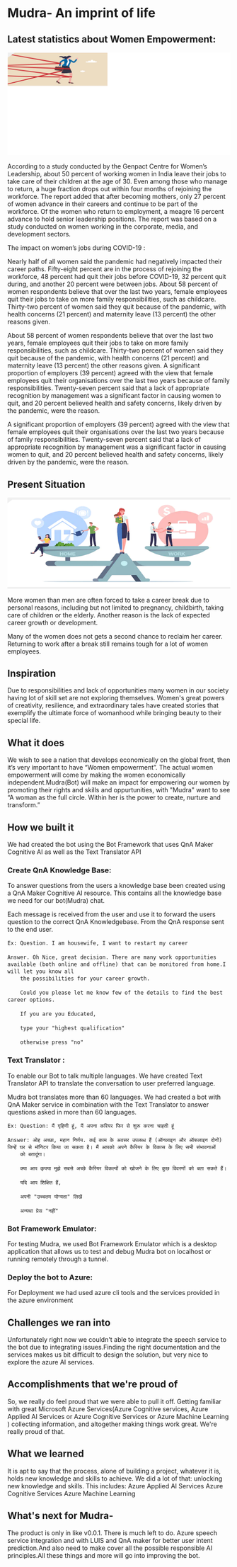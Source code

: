 
# Mudra- An imprint of life

## Latest statistics about Women Empowerment:

![alt text](./images/mudra4.png)

According to a study conducted by the Genpact Centre for Women’s Leadership, about 50 percent of working women in India leave their jobs to take care of their children at the age of 30. Even among those who manage to return, a huge fraction drops out within four months of rejoining the workforce.  The report added that after becoming mothers, only 27 percent of women advance in their careers and continue to be part of the workforce. Of the women who return to employment, a meagre 16 percent advance to hold senior leadership positions. The report was based on a study conducted on women working in the corporate, media, and development sectors.

The impact on women’s jobs during COVID-19 :

Nearly half of all women said the pandemic had negatively impacted their career paths. Fifty-eight percent are in the process of rejoining the workforce, 48 percent had quit their jobs before COVID-19, 32 percent quit during, and another 20 percent were between jobs.  About 58 percent of women respondents believe that over the last two years, female employees quit their jobs to take on more family responsibilities, such as childcare. Thirty-two percent of women said they quit because of the pandemic, with health concerns (21 percent) and maternity leave (13 percent) the other reasons given.

About 58 percent of women respondents believe that over the last two years, female employees quit their jobs to take on more family responsibilities, such as childcare. Thirty-two percent of women said they quit because of the pandemic, with health concerns (21 percent) and maternity leave (13 percent) the other reasons given. A significant proportion of employers (39 percent) agreed with the view that female employees quit their organisations over the last two years because of family responsibilities. Twenty-seven percent said that a lack of appropriate recognition by management was a significant factor in causing women to quit, and 20 percent believed health and safety concerns, likely driven by the pandemic, were the reason.

A significant proportion of employers (39 percent) agreed with the view that female employees quit their organisations over the last two years because of family responsibilities. Twenty-seven percent said that a lack of appropriate recognition by management was a significant factor in causing women to quit, and 20 percent believed health and safety concerns, likely driven by the pandemic, were the reason.

## Present Situation

![alt text](./images/mudra5.png)

More women than men are often forced to take a career break due to personal reasons, including but not limited to pregnancy, childbirth, taking care of children or the elderly. Another reason is the lack of expected career growth or development.

Many of the women does not gets a second chance to reclaim her career. Returning to work after a break still remains tough for a lot of women employees. 

## Inspiration

Due to responsibilities and lack of opportunities many women in our society having lot of skill set are not exploring themselves. Women's great powers of creativity, resilience, and extraordinary tales have created stories that exemplify the ultimate force of womanhood while bringing beauty to their special life.

## What it does

We wish to see a nation that develops economically on the global front, then it’s very important to have “Women empowerment”. The actual women empowerment will come by making the women economically independent.Mudra(Bot) will make an impact for empowering our women by promoting their rights and skills and oppurtunities, with "Mudra" want to see “A woman as the full circle. Within her is the power to create, nurture and transform.”

## How we built it

We had created the bot using the Bot Framework that uses QnA Maker Cognitive AI as well as the Text Translator API

### Create QnA Knowledge Base:

To answer questions from the users a knowledge base been created using a QnA Maker Cognitive AI resource. 
This contains all the knowledge base we need for our bot(Mudra) chat. 

Each message is received from the user and use it to forward the users question to the correct QnA Knowledgebase. From the QnA response sent to the end user.

	Ex: Question. I am housewife, I want to restart my career
	
	Answer. Oh Nice, great decision. There are many work opportunities available (both online and offline) that can be monitored from home.I will let you know all 		
		the possibilities for your career growth.

		Could you please let me know few of the details to find the best career options.

		If you are you Educated,

		type your "highest qualification"

		otherwise press "no"


### Text Translator :

To enable our Bot to talk multiple languages. We have created Text Translator API to translate the conversation to user preferred language.

Mudra bot translates more than 60 languages. We had created a bot with QnA Maker service in combination with the Text Translator to answer questions asked in more    than 60 languages.
 
 	Ex: Question: मैं गृहिणी हूं, मैं अपना करियर फिर से शुरू करना चाहती हूं
 
 	Answer: ओह अच्छा, महान निर्णय. कई काम के अवसर उपलब्ध हैं (ऑनलाइन और ऑफलाइन दोनों) जिन्हें घर से मॉनिटर किया जा सकता है। मैं आपको अपने कैरियर के विकास के लिए सभी संभावनाओं 		 
		को बतादूंगा।

		क्या आप कृपया मुझे सबसे अच्छे कैरियर विकल्पों को खोजने के लिए कुछ विवरणों को बता सकते हैं।

		यदि आप शिक्षित हैं,

		अपनी "उच्चतम योग्यता" लिखें

		अन्यथा प्रेस "नहीं"
 
 
### Bot Framework Emulator:


For testing Mudra, we used Bot Framework Emulator which is a desktop application that allows us to test and debug Mudra bot on localhost or running remotely through a tunnel.


### Deploy the bot to Azure:

For Deployment we had used azure cli tools and the services provided in the azure environment

## Challenges we ran into

Unfortunately right now we couldn't able to integrate the speech service to the bot due to integrating issues.Finding the right documentation and the services makes us bit difficult to design the solution, but very nice to explore the azure AI services.

## Accomplishments that we're proud of

So, we really do feel proud that we were able to pull it off. Getting familiar with great Microsoft Azure Services(Azure Cognitive services, Azure Applied AI Services or Azure Cognitive Services or Azure Machine Learning ) collecting information, and altogether making things work great. We're really proud of that.

## What we learned

It is apt to say that the process, alone of building a project, whatever it is, holds new knowledge and skills to achieve. 
We did a lot of that: unlocking new knowledge and skills. This includes:
 Azure Applied AI Services 
 Azure Cognitive Services 
 Azure Machine Learning 

## What's next for Mudra- 

The product is only in like v0.0.1. There is much left to do.
Azure speech service integration and with LUIS and QnA maker for better user intent prediction.And also need to make cover all the possible responsible AI principles.All these things and more will go into improving the bot.

